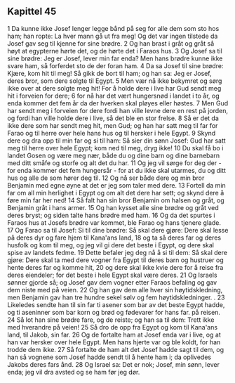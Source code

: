 ## Kapittel 45

1 Da kunne ikke Josef lenger legge bånd på seg for alle dem som sto hos ham; han ropte: La hver mann gå ut fra meg! Og det var ingen tilstede da Josef gav seg til kjenne for sine brødre.
2 Og han brast i gråt og gråt så høyt at egypterne hørte det, og de hørte det i Faraos hus.
3 Og Josef sa til sine brødre: Jeg er Josef, lever min far enda? Men hans brødre kunne ikke svare ham, så forferdet sto de der foran ham.
4 Da sa Josef til sine brødre: Kjære, kom hit til meg! Så gikk de bort til ham; og han sa: Jeg er Josef, deres bror, som dere solgte til Egypt.
5 Men vær nå ikke bekymret og sørg ikke over at dere solgte meg hit! For å holde dere i live har Gud sendt meg hit i forveien for dere;
6 for nå har det vært hungersnød i landet i to år, og enda kommer det fem år da der hverken skal pløyes eller høstes.
7 Men Gud har sendt meg i forveien for dere fordi han ville levne dere en rest på jorden, og fordi han ville holde dere i live, så det ble en stor frelse.
8 Så er det da ikke dere som har sendt meg hit, men Gud; og han har satt meg til far for Farao og til herre over hele hans hus og til hersker i hele Egypt.
9 Skynd dere og dra opp til min far og si til ham: Så sier din sønn Josef: Gud har satt meg til herre over hele Egypt; kom ned til meg, dryg ikke!
10 Du skal få bo i landet Gosen og være meg nær, både du og dine barn og dine barnebarn med ditt småfe og storfe og alt det du har.
11 Og jeg vil sørge for deg der - for enda kommer det fem hungersår - for at du ikke skal utarmes, du og ditt hus og alle de som hører deg til.
12 Og nå ser både dere og min bror Benjamin med egne øyne at det er jeg som taler med dere.
13 Fortell da min far om all min herlighet i Egypt og om alt det dere har sett; og skynd dere å føre min far her ned!
14 Så falt han sin bror Benjamin om halsen og gråt, og Benjamin gråt i hans armer.
15 Og han kysset alle sine brødre og gråt ved deres bryst; og siden talte hans brødre med ham.
16 Og da det spurtes i Faraos hus at Josefs brødre var kommet, ble Farao og hans tjenere glade.
17 Og Farao sa til Josef: Si til dine brødre: Så skal dere gjøre: Dere skal lesse på deres dyr og fare hjem til Kana'ans land,
18 og ta så deres far og deres husfolk og kom til meg, og jeg vil gi dere det beste i Egypt, og dere skal spise av landets fedme.
19 Dette befaler jeg deg nå å si til dem: Så skal dere gjøre: Dere skal ta med dere vogner fra Egypt til deres barn og hustruer og hente deres far og komme hit,
20 og dere skal ikke kvie dere for å reise fra deres eiendeler; for det beste i hele Egypt skal være deres.
21 Og Israels sønner gjorde så; og Josef gav dem vogner etter Faraos befaling og gav dem niste med på veien.
22 Og han gav dem alle hver sin høytidskledning, men Benjamin gav han tre hundre sekel sølv og fem høytidskledninger. .
23 Likeledes sendte han til sin far ti asener som bar av det beste Egypt hadde, og ti aseninner som bar korn og brød og fødevarer for hans far. på reisen.
24 Så lot han sine brødre fare, og de reiste; og han sa til dem: Trett ikke med hverandre på veien!
25 Så dro de opp fra Egypt og kom til Kana'ans land, til Jakob, sin far.
26 Og de fortalte ham at Josef enda var i live, og at han var hersker over hele Egypt. Men hans hjerte var og ble koldt, for han trodde dem ikke.
27 Så fortalte de ham alt det Josef hadde sagt til dem, og han så vognene som Josef hadde sendt til å hente ham i; da oplivedes Jakobs deres fars ånd.
28 Og Israel sa: Det er nok; Josef, min sønn, lever enda; jeg vil dra avsted og se ham før jeg dør.
